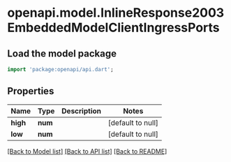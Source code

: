 # openapi.model.InlineResponse2003EmbeddedModelClientIngressPorts

## Load the model package
```dart
import 'package:openapi/api.dart';
```

## Properties
Name | Type | Description | Notes
------------ | ------------- | ------------- | -------------
**high** | **num** |  | [default to null]
**low** | **num** |  | [default to null]

[[Back to Model list]](../README.md#documentation-for-models) [[Back to API list]](../README.md#documentation-for-api-endpoints) [[Back to README]](../README.md)


